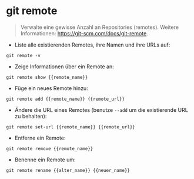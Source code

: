 # git remote

> Verwalte eine gewisse Anzahl an Repositories (remotes).
> Weitere Informationen: <https://git-scm.com/docs/git-remote>.

- Liste alle existierenden Remotes, ihre Namen und ihre URLs auf:

`git remote -v`

- Zeige Informationen über ein Remote an:

`git remote show {{remote_name}}`

- Füge ein neues Remote hinzu:

`git remote add {{remote_name}} {{remote_url}}`

- Ändere die URL eines Remotes (benutze `--add` um die existierende URL zu behalten):

`git remote set-url {{remote_name}} {{remote_url}}`

- Entferne ein Remote:

`git remote remove {{remote_name}}`

- Benenne ein Remote um:

`git remote rename {{alter_name}} {{neuer_name}}`
